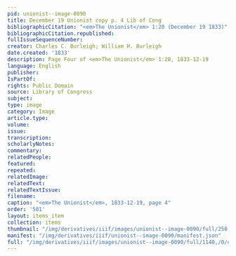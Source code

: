 ```yaml
---
pid: unionist--image-0090
title: December 19 Unionist copy p. 4 Lib of Cong
bibliographicCitation: "<em>The Unionist</em> 1:20 (December 19 1833)"
bibliographicCitation.republished: 
fullIssueSequenceNumber: 
creator: Charles C. Burleigh; William H. Burleigh
date.created: '1833'
description: Page Four of <em>The Unionist</em> 1:20, 1833-12-19
language: English
publisher: 
IsPartOf: 
rights: Public Domain
source: Library of Congress
subject: 
type: image
category: Image
article.type: 
volume: 
issue: 
transcription: 
scholarlyNotes: 
commentary: 
relatedPeople: 
featured: 
repeated: 
relatedImage: 
relatedText: 
relatedTextIssue: 
filename: 
caption: "<em>The Unionist</em>, 1833-12-19, page 4"
order: '501'
layout: items_item
collection: items
thumbnail: "/img/derivatives/iiif/images/unionist--image-0090/full/250,/0/default.jpg"
manifest: "/img/derivatives/iiif/unionist--image-0090/manifest.json"
full: "/img/derivatives/iiif/images/unionist--image-0090/full/1140,/0/default.jpg"
---
```

